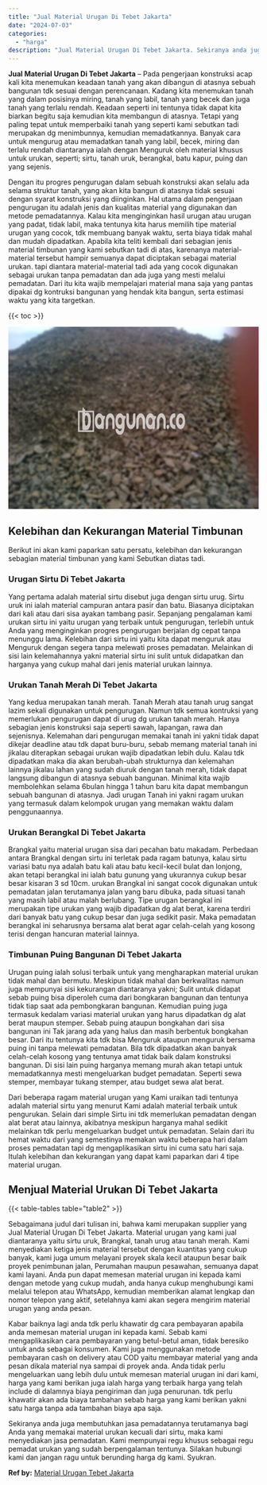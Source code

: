 ```yaml
---
title: "Jual Material Urugan Di Tebet Jakarta"
date: "2024-07-03"
categories: 
  - "harga"
description: "Jual Material Urugan Di Tebet Jakarta. Sekiranya anda juga membutuhkan jasa pemadatannya terutamanya bagi Anda yang memakai material urukan kecuali dari sirt..."
---
```


**Jual Material Urugan Di Tebet Jakarta** – Pada pengerjaan konstruksi acap kali kita menemukan keadaan tanah yang akan dibangun di atasnya sebuah bangunan tdk sesuai dengan perencanaan. Kadang kita menemukan tanah yang dalam posisinya miring, tanah yang labil, tanah yang becek dan juga tanah yang terlalu rendah. Keadaan seperti ini tentunya tidak dapat kita biarkan begitu saja kemudian kita membangun di atasnya. Tetapi yang paling tepat untuk memperbaiki tanah yang seperti kami sebutkan tadi merupakan dg menimbunnya, kemudian memadatkannya. Banyak cara untuk mengurug atau memadatkan tanah yang labil, becek, miring dan terlalu rendah diantaranya ialah dengan Menguruk oleh material khusus untuk urukan, seperti; sirtu, tanah uruk, berangkal, batu kapur, puing dan yang sejenis.

Dengan itu progres pengurugan dalam sebuah konstruksi akan selalu ada selama struktur tanah, yang akan kita bangun di atasnya tidak sesuai dengan syarat konstruksi yang diinginkan. Hal utama dalam pengerjaan pengurugan itu adalah jenis dan kualitas material yang digunakan dan metode pemadatannya. Kalau kita menginginkan hasil urugan atau urugan yang padat, tidak labil, maka tentunya kita harus memilih tipe material urugan yang cocok, tdk membuang banyak waktu, serta biaya tidak mahal dan mudah dipadatkan. Apabila kita teliti kembali dari sebagian jenis material timbunan yang kami sebutkan tadi di atas, karenanya material-material tersebut hampir semuanya dapat diciptakan sebagai material urukan. tapi diantara material-material tadi ada yang cocok digunakan sebagai urukan tanpa pemadatan dan ada juga yang mesti melalui pemadatan. Dari itu kita wajib mempelajari material mana saja yang pantas dipakai dg kontruksi bangunan yang hendak kita bangun, serta estimasi waktu yang kita targetkan.

{{< toc >}}

![Jual Material Urugan Di Tebet Jakarta](/images/jual-urugan-13.png)

## Kelebihan dan Kekurangan Material Timbunan

Berikut ini akan kami paparkan satu persatu, kelebihan dan kekurangan sebagian material timbunan yang kami Sebutkan diatas tadi.

### Urugan Sirtu Di Tebet Jakarta

Yang pertama adalah material sirtu disebut juga dengan sirtu urug. Sirtu uruk ini ialah material campuran antara pasir dan batu. Biasanya diciptakan dari kali atau dari sisa ayakan tambang pasir. Sepanjang pengalaman kami urukan sirtu ini yaitu urugan yang terbaik untuk pengurugan, terlebih untuk Anda yang menginginkan progres pengurugan berjalan dg cepat tanpa menunggu lama. Kelebihan dari sirtu ini yaitu kita dapat menguruk atau Menguruk dengan segera tanpa melewati proses pemadatan. Melainkan di sisi lain kelemahannya yakni material sirtu ini sulit untuk didapatkan dan harganya yang cukup mahal dari jenis material urukan lainnya.

### Urukan Tanah Merah Di Tebet Jakarta

Yang kedua merupakan tanah merah. Tanah Merah atau tanah urug sangat lazim sekali digunakan untuk pengurugan. Namun tdk semua kontruksi yang memerlukan pengurugan dapat di urug dg urukan tanah merah. Hanya sebagian jenis konstruksi saja seperti sawah, lapangan, rawa dan sejenisnya. Kelemahan dari pengurugan memakai tanah ini yakni tidak dapat dikejar deadline atau tdk dapat buru-buru, sebab memang material tanah ini jikalau diterapkan sebagai urukan wajib dipadatkan lebih dulu. Kalau tdk dipadatkan maka dia akan berubah-ubah strukturnya dan kelemahan lainnya jikalau lahan yang sudah diuruk dengan tanah merah, tidak dapat langsung dibangun di atasnya sebuah bangunan. Minimal kita wajib membolehkan selama 6bulan hingga 1 tahun baru kita dapat membangun sebuah bangunan di atasnya. Jadi urugan Tanah ini yakni ragam urukan yang termasuk dalam kelompok urugan yang memakan waktu dalam penggunaannya.

### Urukan Berangkal Di Tebet Jakarta

Brangkal yaitu material urugan sisa dari pecahan batu makadam. Perbedaan antara Brangkal dengan sirtu ini terletak pada ragam batunya, kalau sirtu variasi batu nya adalah batu kali atau batu kecil-kecil bulat dan lonjong, akan tetapi berangkal ini ialah batu gunung yang ukurannya cukup besar besar kisaran 3 sd 10cm. urukan Brangkal ini sangat cocok digunakan untuk pemadatan jalan terutamanya jalan yang baru dibuka, pada situasi tanah yang masih labil atau malah berlubang. Tipe urugan berangkal ini merupakan tipe urukan yang wajib dipadatkan dg alat berat, karena terdiri dari banyak batu yang cukup besar dan juga sedikit pasir. Maka pemadatan berangkal ini seharusnya bersama alat berat agar celah-celah yang kosong terisi dengan hancuran material lainnya.

### Timbunan Puing Bangunan Di Tebet Jakarta

Urugan puing ialah solusi terbaik untuk yang mengharapkan material urukan tidak mahal dan bermutu. Meskipun tidak mahal dan berkwalitas namun juga mempunyai sisi kekurangan diantaranya yakni; Sulit untuk didapat sebab puing bisa diperoleh cuma dari bongkaran bangunan dan tentunya tidak tiap saat ada pembongkaran bangunan. Kemudian puing juga termasuk kedalam variasi material urukan yang harus dipadatkan dg alat berat maupun stemper. Sebab puing ataupun bongkahan dari sisa bangunan ini Tak jarang ada yang halus dan masih berbentuk bongkahan besar. Dari itu tentunya kita tdk bisa Menguruk ataupun menguruk bersama puing ini tanpa melewati pemadatan. Bila tdk dipadatkan akan banyak celah-celah kosong yang tentunya amat tidak baik dalam konstruksi bangunan. Di sisi lain puing harganya memang murah akan tetapi untuk memadatkannya mesti mengeluarkan budget pemadatan. Seperti sewa stemper, membayar tukang stemper, atau budget sewa alat berat.

Dari beberapa ragam material urugan yang Kami uraikan tadi tentunya adalah material sirtu yang menurut Kami adalah material terbaik untuk pengurukan. Selain dari simple Sirtu ini tdk memerlukan pemadatan dengan alat berat atau lainnya, akibatnya meskipun harganya mahal sedikit melainkan tdk perlu mengeluarkan budget untuk pemadatan. Selain dari itu hemat waktu dari yang semestinya memakan waktu beberapa hari dalam proses pemadatan tapi dg mengaplikasikan sirtu ini cuma satu hari saja. Itulah kelebihan dan kekurangan yang dapat kami paparkan dari 4 tipe material urugan.

## Menjual Material Urukan Di Tebet Jakarta

{{< table-tables table="table2" >}}

Sebagaimana judul dari tulisan ini, bahwa kami merupakan supplier yang Jual Material Urugan Di Tebet Jakarta. Material urugan yang kami jual diantaranya yaitu sirtu uruk, Brangkal, tanah urug atau tanah merah. Kami menyediakan ketiga jenis material tersebut dengan kuantitas yang cukup banyak, kami juga umum melayani proyek skala kecil ataupun besar baik proyek penimbunan jalan, Perumahan maupun pesawahan, semuanya dapat kami layani. Anda pun dapat memesan material urugan ini kepada kami dengan metode yang cukup mudah, anda hanya cukup menghubungi kami melalui telepon atau WhatsApp, kemudian memberikan alamat lengkap dan nomor telepon yang aktif, setelahnya kami akan segera mengirim material urugan yang anda pesan.

Kabar baiknya lagi anda tdk perlu khawatir dg cara pembayaran apabila anda memesan material urugan ini kepada kami. Sebab kami mengaplikasikan cara pembayaran yang betul-betul aman, tidak beresiko untuk anda sebagai konsumen. Kami juga menggunakan metode pembayaran cash on delivery atau COD yaitu membayar material yang anda pesan dikala material nya sampai di proyek anda. Anda tidak perlu mengeluarkan uang lebih dulu untuk memesan material urugan ini dari kami, harga yang kami berikan juga ialah harga yang terbaik harga yang telah include di dalamnya biaya pengiriman dan juga penurunan. tdk perlu khawatir akan ada biaya tambahan sebab harga yang kami berikan yakni satu harga tanpa ada tambahan biaya apa saja.

Sekiranya anda juga membutuhkan jasa pemadatannya terutamanya bagi Anda yang memakai material urukan kecuali dari sirtu, maka kami menyediakan jasa pemadatan. Kami mempunyai regu khusus sebagai regu pemadat urukan yang sudah berpengalaman tentunya. Silakan hubungi kami dan jangan ragu untuk berunding harga dg kami. Syukran.

**Ref by:** [Material Urugan Tebet Jakarta](https://id.wikipedia.org/wiki/Material)
